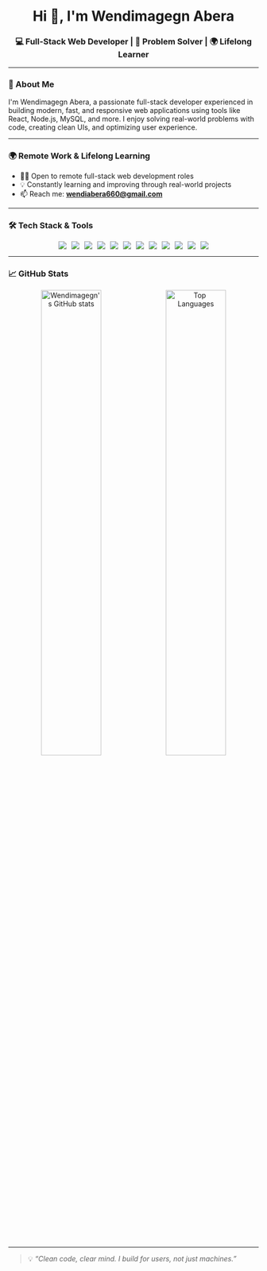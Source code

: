 <h1 align="center">Hi 👋, I'm Wendimagegn Abera</h1>
<h3 align="center">💻 Full-Stack Web Developer | 🚀 Problem Solver | 🌍 Lifelong Learner</h3>

---

### 🧠 About Me

I'm Wendimagegn Abera, a passionate full-stack developer experienced in building modern, fast, and responsive web applications using tools like React, Node.js, MySQL, and more. I enjoy solving real-world problems with code, creating clean UIs, and optimizing user experience.

---

### 🌍 Remote Work & Lifelong Learning

- 👨‍💻 Open to remote full-stack web development roles
- 💡 Constantly learning and improving through real-world projects
- 📫 Reach me: **wendiabera660@gmail.com**

---

### 🛠️ Tech Stack & Tools

<div align="center" style="display: flex; flex-wrap: wrap; gap: 10px; justify-content: center;">

<!-- Languages -->
<img src="https://img.shields.io/badge/HTML5-E34F26?style=for-the-badge&logo=html5&logoColor=white" />
<img src="https://img.shields.io/badge/CSS3-1572B6?style=for-the-badge&logo=css3&logoColor=white" />
<img src="https://img.shields.io/badge/JavaScript-F7DF1E?style=for-the-badge&logo=javascript&logoColor=black" />

<!-- Frameworks -->
<img src="https://img.shields.io/badge/React-20232A?style=for-the-badge&logo=react&logoColor=61DAFB" />
<img src="https://img.shields.io/badge/Node.js-339933?style=for-the-badge&logo=node.js&logoColor=white" />
<img src="https://img.shields.io/badge/Express.js-000000?style=for-the-badge&logo=express&logoColor=white" />
<img src="https://img.shields.io/badge/TailwindCSS-38B2AC?style=for-the-badge&logo=tailwind-css&logoColor=white" />

<!-- Database -->
<img src="https://img.shields.io/badge/MySQL-00758F?style=for-the-badge&logo=mysql&logoColor=white" />

<!-- Tools -->
<img src="https://img.shields.io/badge/Git-F05032?style=for-the-badge&logo=git&logoColor=white" />
<img src="https://img.shields.io/badge/GitHub-181717?style=for-the-badge&logo=github&logoColor=white" />
<img src="https://img.shields.io/badge/Vite-646CFF?style=for-the-badge&logo=vite&logoColor=white" />
<img src="https://img.shields.io/badge/VSCode-007ACC?style=for-the-badge&logo=visual-studio-code&logoColor=white" />

</div>

---

### 📈 GitHub Stats

<p align="center">
  <img src="https://github-readme-stats.vercel.app/api?username=w7906&show_icons=true&theme=tokyonight" alt="Wendimagegn's GitHub stats" width="49%" />
  <img src="https://github-readme-stats.vercel.app/api/top-langs/?username=w7906&layout=compact&theme=tokyonight" alt="Top Languages" width="49%" />
</p>

---

> 💡 *“Clean code, clear mind. I build for users, not just machines.”*
